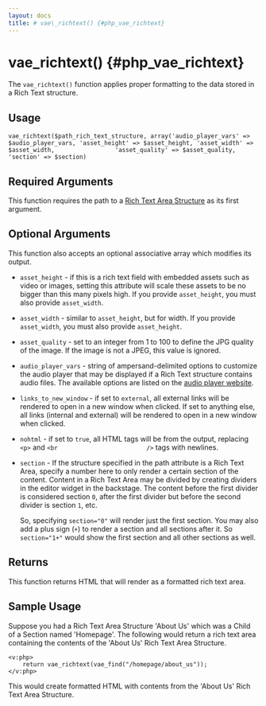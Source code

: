 ```yaml
---
layout: docs
title: # vae\_richtext() {#php_vae_richtext}
---
```


# vae\_richtext() {#php_vae_richtext}

The `vae_richtext()` function applies proper formatting to the data
stored in a Rich Text structure.

## Usage

`vae_richtext($path_rich_text_structure, array('audio_player_vars' =>                 $audio_player_vars, 'asset_height' => $asset_height, 'asset_width' => $asset_width,                 'asset_quality' => $asset_quality, 'section' => $section)`

## Required Arguments

This function requires the path to a [Rich Text Area
Structure](#structure.richtext) as its first argument.

## Optional Arguments

This function also accepts an optional associative array which modifies
its output.

-   `asset_height` - if this is a rich text field with embedded assets
    such as video or images, setting this attribute will scale these
    assets to be no bigger than this many pixels high. If you provide
    `asset_height`, you must also provide `asset_width`.

-   `asset_width` - similar to `asset_height`, but for width. If you
    provide `asset_width`, you must also provide `asset_height`.

-   `asset_quality` - set to an integer from 1 to 100 to define the JPG
    quality of the image. If the image is not a JPEG, this value
    is ignored.

-   `audio_player_vars` - string of ampersand-delimited options to
    customize the audio player that may be displayed if a Rich Text
    structure contains audio files. The available options are listed on
    the [audio player
    website](http://www.macloo.com/examples/audio_player/options.html).

-   `links_to_new_window` - if set to `external`, all external links
    will be rendered to open in a new window when clicked. If set to
    anything else, all links (internal and external) will be rendered to
    open in a new window when clicked.

-   `nohtml` - if set to `true`, all HTML tags will be from the output,
    replacing `<p>` and `<br                         />` tags
    with newlines.

-   `section` - If the structure specified in the path attribute is a
    Rich Text Area, specify a number here to only render a certain
    section of the content. Content in a Rich Text Area may be divided
    by creating dividers in the editor widget in the backstage. The
    content before the first divider is considered section `0`, after
    the first divider but before the second divider is section `1`, etc.

    So, specifying `section="0"` will render just the first section. You
    may also add a plus sign (`+`) to render a section and all sections
    after it. So `section="1+"` would show the first section and all
    other sections as well.

## Returns

This function returns HTML that will render as a formatted rich text
area.

## Sample Usage

Suppose you had a Rich Text Area Structure 'About Us' which was a Child
of a Section named 'Homepage'. The following would return a rich text
area containing the contents of the 'About Us' Rich Text Area Structure.

    <v:php>
        return vae_richtext(vae_find("/homepage/about_us"));
    </v:php>

This would create formatted HTML with contents from the 'About Us' Rich
Text Area Structure.
